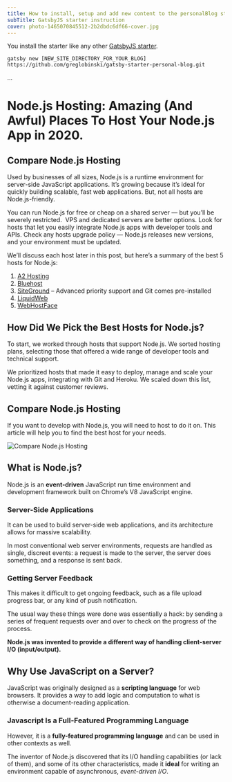 ```yaml
---
title: How to install, setup and add new content to the personalBlog starter
subTitle: GatsbyJS starter instruction
cover: photo-1465070845512-2b2dbdc6df66-cover.jpg
---
```


You install the starter like any other [GatsbyJS starter](https://www.gatsbyjs.org/docs/gatsby-starters/).

```
gatsby new [NEW_SITE_DIRECTORY_FOR_YOUR_BLOG] https://github.com/greglobinski/gatsby-starter-personal-blog.git
```

...



Node.js Hosting: Amazing (And Awful) Places To Host Your Node.js App in 2020.
=============================================================================

Compare Node.js Hosting
-----------------------

Used by businesses of all sizes, Node.js is a runtime environment for server-side JavaScript applications. It’s growing because it’s ideal for quickly building scalable, fast web applications. But, not all hosts are Node.js-friendly.

You can run Node.js for free or cheap on a shared server — but you’ll be severely restricted.  VPS and dedicated servers are better options. Look for hosts that let you easily integrate Node.js apps with developer tools and APIs. Check any hosts upgrade policy — Node.js releases new versions, and your environment must be updated.

We’ll discuss each host later in this post, but here’s a summary of the best 5 hosts for Node.js:

1. [A2 Hosting](https://www.whoishostingthis.com/go/a2-hosting/?t=wiht015-v3_&track=WIHT-node-js&tag=node-js)     
2. [Bluehost](https://www.whoishostingthis.com/go/bluehost/?t=wiht015-v3_&track=WIHT-node-js&tag=node-js)
3. [SiteGround](https://www.whoishostingthis.com/go/siteground/?t=wiht015-v3_&track=WIHT-node-js&tag=node-js) – Advanced priority support and Git comes pre-installed
4.  [LiquidWeb](https://www.whoishostingthis.com/go/liquidweb/?t=wiht015-v3_&track=WIHT-node-js&tag=node-js)
5.  [WebHostFace](https://www.whoishostingthis.com/go/webhostface/?t=wiht015-v3_&track=WIHT-node-js&tag=node-js)

How Did We Pick the Best Hosts for Node.js?
-------------------------------------------

To start, we worked through hosts that support Node.js. We sorted hosting plans, selecting those that offered a wide range of developer tools and technical support.

We prioritized hosts that made it easy to deploy, manage and scale your Node.js apps, integrating with Git and Heroku. We scaled down this list, vetting it against customer reviews.

Compare Node.js Hosting
-----------------------

If you want to develop with Node.js, you will need to host to do it on. This article will help you to find the best host for your needs.

![Compare Node.js Hosting](https://www.whoishostingthis.com/wp-content/uploads/2018/01/compare-node-jshosting.jpg)


What is Node.js?
----------------

Node.js is an **event-driven** JavaScript run time environment and development framework built on Chrome’s V8 JavaScript engine.

### Server-Side Applications

It can be used to build server-side web applications, and its architecture allows for massive scalability.

In most conventional web server environments, requests are handled as single, discreet events: a request is made to the server, the server does something, and a response is sent back.

### Getting Server Feedback

This makes it difficult to get ongoing feedback, such as a file upload progress bar, or any kind of push notification.

The usual way these things were done was essentially a hack: by sending a series of frequent requests over and over to check on the progress of the process.

**Node.js was invented to provide a different way of handling client-server I/O (input/output).**

Why Use JavaScript on a Server?
-------------------------------

JavaScript was originally designed as a **scripting language** for web browsers. It provides a way to add logic and computation to what is otherwise a document-reading application.

### Javascript Is a Full-Featured Programming Language

However, it is a **fully-featured programming language** and can be used in other contexts as well.

The inventor of Node.js discovered that its I/O handling capabilities (or lack of them), and some of its other characteristics, made it **ideal** for writing an environment capable of asynchronous, _event-driven I/O_.
